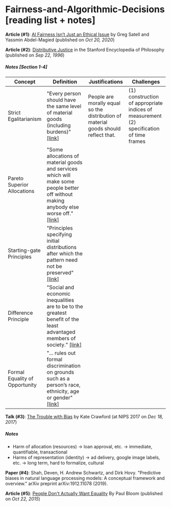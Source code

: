 # Fairness-and-Algorithmic-Decisions [reading list + notes]

**Article (#1)**: [AI Fairness Isn’t Just an Ethical Issue](https://hbr.org/2020/10/ai-fairness-isnt-just-an-ethical-issue) by Greg Satell and Yassmin Abdel-Magied (published on *Oct 20, 2020*)

**Article (#2)**: [Distributive Justice](https://plato.stanford.edu/entries/justice-distributive/) in the Stanford Encyclopedia of Philosophy (published on *Sep 22, 1996*)

##### Notes [Section 1-4]

Concept | Definition | Justifications | Challenges
--- | --- | --- | ---
Strict Egalitarianism | "Every person should have the same level of material goods (including burdens)" [[link]](https://plato.stanford.edu/entries/justice-distributive/) | People are morally equal so the distribution of material goods should reflect that. | (1) construction of appropriate indices of measurement (2) specification of time frames 
Pareto Superior Allocations | "Some allocations of material goods and services which will make some people better off without making anybody else worse off." [[link]](https://plato.stanford.edu/entries/justice-distributive/)| | 
Starting-gate Principles | "Principles specifying initial distributions after which the pattern need not be preserved" [[link]](https://plato.stanford.edu/entries/justice-distributive/)| | 
Difference Principle | "Social and economic inequalities are to be to the greatest benefit of the least advantaged members of society." [[link]](https://plato.stanford.edu/entries/justice-distributive/)| | 
Formal Equality of Opportunity | "... rules out formal discrimination on grounds such as a person’s race, ethnicity, age or gender" [[link]](https://plato.stanford.edu/entries/justice-distributive/)| | 

**Talk (#3)**: [The Trouble with Bias](https://www.youtube.com/watch?v=ggzWIipKraM) by Kate Crawford (at NIPS 2017 on *Dec 18, 2017*)

##### Notes

* Harm of allocation (resources) -> loan approval, etc. -> immediate, quantifiable, transactional
* Harms of representation (identity) -> ad delivery, google image labels, etc. -> long term, hard to formalize, cultural

**Paper (#4)**: Shah, Deven, H. Andrew Schwartz, and Dirk Hovy. "Predictive biases in natural language processing models: A conceptual framework and overview." arXiv preprint arXiv:1912.11078 (2019).

**Article (#5)**: [People Don't Actually Want Equality](https://www.theatlantic.com/science/archive/2015/10/people-dont-actually-want-equality/411784/) By Paul Bloom (published on *Oct 22, 2015*)
